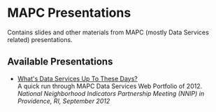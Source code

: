 # MAPC Presentations

Contains slides and other materials from MAPC (mostly Data Services related) presentations.

## Available Presentations

* [What's Data Services Up To These Days?](http://mapc.github.com/presentations/portfolio-2012/)  
  A quick run through MAPC Data Services Web Portfolio of 2012.  
  *National Neighborhood Indicators Partnership Meeting (NNIP) in Providence, RI, September 2012*